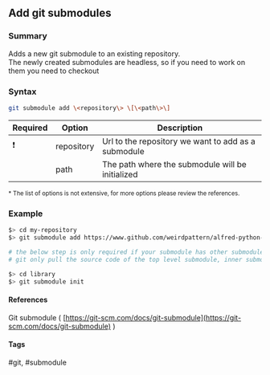 ## Add git submodules

### Summary
  Adds a new git submodule to an existing repository.  
  The newly created submodules are headless, so if you need to work on them you need to checkout

### Syntax
  ```bash
  git submodule add \<repository\> \[\<path\>\]
  ```  
    
  
  | Required      | Option     | Description                                         |
  | ------------- | -----------| --------------------------------------------------- |
  | :exclamation: | repository | Url to the repository we want to add as a submodule |
  |               | path       | The path where the submodule will be initialized    |   
    
  <sub>* The list of options is not extensive, for more options please review the references.</sub>
  
### Example
  ```bash
  $> cd my-repository
  $> git submodule add https://www.github.com/weirdpattern/alfred-python-workflow library

  # the below step is only required if your submodule has other submodules
  # git only pull the source code of the top level submodule, inner submodules need to be initialized manually

  $> cd library
  $> git submodule init
  ```

#### References
  Git submodule \( [https://git-scm.com/docs/git-submodule](https://git-scm.com/docs/git-submodule) \)

#### Tags
  \#git, \#submodule
